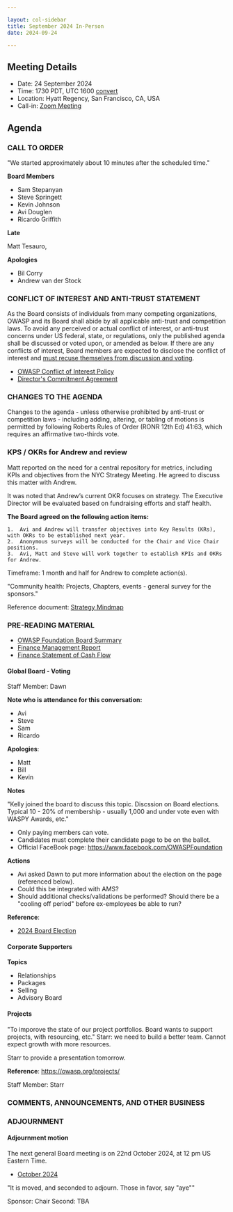 ```yaml
---

layout: col-sidebar
title: September 2024 In-Person
date: 2024-09-24

---
```


## Meeting Details

- Date: 24 September 2024
- Time: 1730 PDT, UTC 1600 [convert](https://www.timeanddate.com/worldclock/meetingdetails.html?year=2024&month=9&day=26&hour=0&min=30&sec=0&p1=179&p2=136&p3=676&p4=137&iv=1800)
- Location: Hyatt Regency, San Francisco, CA, USA
- Call-in: [Zoom Meeting](https://us06web.zoom.us/j/88966282109?pwd=tgbr7MUDEev6ZBIGh4wMsk2cSradte.1)

## Agenda

### CALL TO ORDER

"We started approximately about 10 minutes after the scheduled time."

**Board Members**

- Sam Stepanyan
- Steve Springett
- Kevin Johnson
- Avi Douglen
- Ricardo Griffith
 
 **Late**

 Matt Tesauro, 

**Apologies** 

- Bil Corry
- Andrew van der Stock

### CONFLICT OF INTEREST AND ANTI-TRUST STATEMENT

As the Board consists of individuals from many competing organizations, OWASP and its Board shall abide by all applicable anti-trust and competition laws. To avoid any perceived or actual conflict of interest, or anti-trust concerns under US federal, state, or regulations, only the published agenda shall be discussed or voted upon, or amended as below. If there are any conflicts of interest, Board members are expected to disclose the conflict of interest and [must recuse themselves from discussion and voting](https://owasp.org/www-policy/legal/bylaws#section-702-disclosure-required).

- [OWASP Conflict of Interest Policy](https://owasp.org/www-policy/operational/conflict-of-interest)
- [Director's Commitment Agreement](https://owasp.org/www-policy/legal/directors-committment-agreement)

### CHANGES TO THE AGENDA

Changes to the agenda - unless otherwise prohibited by anti-trust or competition laws - including adding, altering, or tabling of motions is permitted by following Roberts Rules of Order (RONR 12th Ed) 41:63, which requires an affirmative two-thirds vote.

### KPS / OKRs for Andrew and review

Matt reported on the need for a central repository for metrics, including KPIs and objectives from the NYC Strategy Meeting. He agreed to discuss this matter with Andrew.

It was noted that Andrew’s current OKR focuses on strategy. The Executive Director will be evaluated based on fundraising efforts and staff health.

**The Board agreed on the following action items:**

	1.	Avi and Andrew will transfer objectives into Key Results (KRs), with OKRs to be established next year.
	2.	Anonymous surveys will be conducted for the Chair and Vice Chair positions.
	3.	Avi, Matt and Steve will work together to establish KPIs and OKRs for Andrew.

Timeframe: 1 month and half for Andrew to complete action(s).

"Community health: Projects, Chapters, events - general survey for the sponsors."

Reference document: [Strategy Mindmap](https://xmind.ai/share/RgM6tXUS)

### PRE-READING MATERIAL

- [OWASP Foundation Board Summary](https://docs.google.com/presentation/d/1xGjMAuAhDQK2GFFQhST5AxmvF46Ypw-MvWJjsdsqEIg/edit?usp=sharing)
- [Finance Management Report](/www-board/attachments/202408-management-report.pdf)
- [Finance Statement of Cash Flow](/www-board/attachments/202408-statement-of-cash-flow.pdf)

#### Global Board - Voting
Staff Member: Dawn

**Note who is attendance for this conversation:**

- Avi
- Steve
- Sam
- Ricardo

**Apologies**:

- Matt
- Bill
- Kevin

**Notes**

"Kelly joined the board to discuss this topic. Discssion on Board elections. Typical 10 - 20% of membership - usually 1,000 and under vote even with WASPY Awards, etc."

- Only paying members can vote.
- Candidates must complete their candidate page to be on the ballot.
- Official FaceBook page: https://www.facebook.com/OWASPFoundation

**Actions**

- Avi asked Dawn to put more information about the election on the page (referenced below).
- Could this be integrated with AMS?
- Should additional checks/validations be performed?  Should there be a "cooling off period" before ex-employees be able to run?

**Reference**: 

- [2024 Board Election](https://owasp.org/www-board/elections/2024_elections)

#### Corporate Supporters

**Topics**

- Relationships
- Packages
- Selling
- Advisory Board

#### Projects

"To imporove the state of our project portfolios. Board wants to support projects, with resourcing, etc."
Starr: we need to build a better team. Cannot expect growth with more resources.

Starr to provide a presentation tomorrow.

**Reference**: https://owasp.org/projects/

Staff Member: Starr


### COMMENTS, ANNOUNCEMENTS, AND OTHER BUSINESS

### ADJOURNMENT

#### Adjournment motion

The next general Board meeting is on 22nd October 2024, at 12 pm US Eastern Time.

- [October 2024](https://owasp.org/www-board/meetings/202410)

"It is moved, and seconded to adjourn. Those in favor, say "aye""

Sponsor: Chair
Second: TBA
